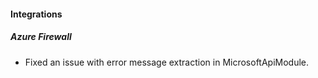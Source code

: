 
#### Integrations

##### Azure Firewall

- Fixed an issue with error message extraction in MicrosoftApiModule.
